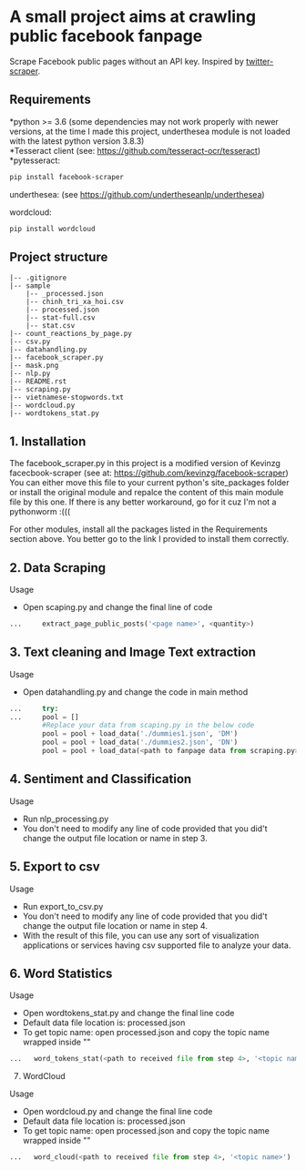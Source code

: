 # A small project aims at crawling public facebook fanpage 

Scrape Facebook public pages without an API key. Inspired by [twitter-scraper](https://github.com/kennethreitz/twitter-scraper).


## Requirements

*python >= 3.6 (some dependencies may not work properly with newer versions, at the time I made this project, underthesea module is not loaded with the latest python version 3.8.3)\
*Tesseract client (see: https://github.com/tesseract-ocr/tesseract)\
*pytesseract:
```sh
pip install facebook-scraper
```
underthesea: (see https://github.com/undertheseanlp/underthesea)

wordcloud:
```sh
pip install wordcloud
```

## Project structure
```
|-- .gitignore
|-- sample
    |-- _processed.json
    |-- chinh_tri_xa_hoi.csv
    |-- processed.json
    |-- stat-full.csv
    |-- stat.csv
|-- count_reactions_by_page.py
|-- csv.py
|-- datahandling.py
|-- facebook_scraper.py
|-- mask.png
|-- nlp.py
|-- README.rst
|-- scraping.py
|-- vietnamese-stopwords.txt
|-- wordcloud.py
|-- wordtokens_stat.py
```

## 1. Installation

The facebook_scraper.py in this project is a modified version of Kevinzg facecbook-scraper (see at: https://github.com/kevinzg/facebook-scraper)
You can either move this file to your current python's site_packages folder or install the original module and repalce the content of this main module file by this one.
If there is any better workaround, go for it cuz I'm not a pythonworm :(((

For other modules, install all the packages listed in the Requirements section above. You better go to the link I provided to install them correctly.

## 2. Data Scraping

Usage
* Open scaping.py and change the final line of code

```python
...     extract_page_public_posts('<page name>', <quantity>)
```

## 3. Text cleaning and Image Text extraction


Usage
* Open datahandling.py and change the code in main method

```python
...     try:
...     pool = []
        #Replace your data from scaping.py in the below code
        pool = pool + load_data('./dummies1.json', 'DM')
        pool = pool + load_data('./dummies2.json', 'DN')
        pool = pool + load_data(<path to fanpage data from scraping.py>, <tag name for fanpage data>)
```
## 4. Sentiment and Classification

Usage
* Run nlp_processing.py
* You don't need to modify any line of code provided that you did't change the output file location or name in step 3.


## 5. Export to csv

Usage
* Run export_to_csv.py
* You don't need to modify any line of code provided that you did't change the output file location or name in step 4.
* With the result of this file, you can use any sort of visualization applications or services having csv supported file to analyze your data.


## 6. Word Statistics

Usage
* Open wordtokens_stat.py and change the final line code
* Default data file location is: processed.json
* To get topic name: open processed.json and copy the topic name wrapped inside ""

```python
...   word_tokens_stat(<path to received file from step 4>, '<topic name>')
```



7. WordCloud

Usage
* Open wordcloud.py and change the final line code
* Default data file location is: processed.json
* To get topic name: open processed.json and copy the topic name wrapped inside ""

```python
...   word_cloud(<path to received file from step 4>, '<topic name>')
```